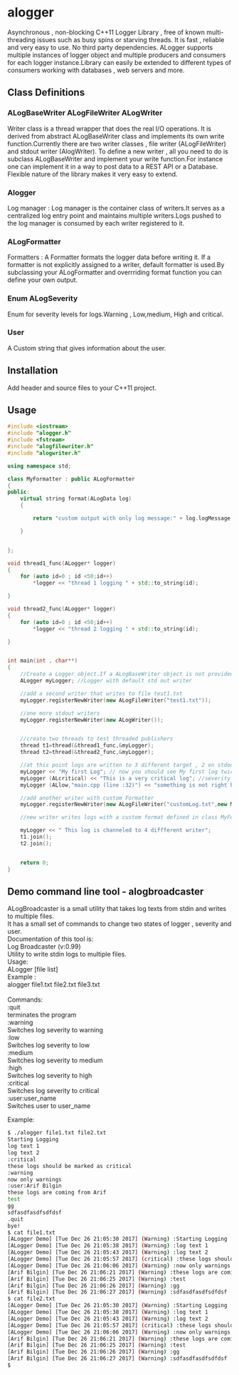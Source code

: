 # alogger
Asynchronous , non-blocking C++11 Logger Library , free of known multi-threading issues such as busy spins or starving threads.
It is fast , reliable and very easy to use. No third party dependencies. ALogger supports multiple instances of logger object and multiple producers and consumers for each logger instance.Library can easily be extended to different types of consumers working with databases , web servers and more.

## Class Definitions
### ALogBaseWriter ALogFileWriter ALogWriter<br />
Writer class is a thread wrapper that does the real I/O operations. It is derived from abstract ALogBaseWriter class and implements its own write function.Currently there are two writer classes , file writer (ALogFileWriter) and stdout writer (AlogWriter). To define a new writer , all you need to do is subclass ALogBaseWriter and implement your write function.For instance one can implement it in a way to post data to a REST API or a Database. Flexible nature of the library makes it very easy to extend.

### Alogger<br />
Log manager : Log manager is the container class of writers.It serves as a centralized log entry point and maintains multiple writers.Logs pushed to the log manager is consumed by each writer registered to it.

### ALogFormatter<br />
Formatters  : A Formatter formats the logger data before writing it. If a formatter is not explicitly assigned to a writer, default formatter is used.By subclassing your ALogFormatter and overrriding format function you can define your own output.

### Enum ALogSeverity<br />
Enum for severity levels for logs.Warning , Low,medium, High and critical.

### User<br />
A Custom string that gives information about the user.

## Installation
Add header and source files to your C++11 project.

## Usage
```c++
#include <iostream>
#include "alogger.h"
#include <fstream>
#include "alogfilewriter.h"
#include "alogwriter.h"

using namespace std;

class MyFormatter : public ALogFormatter
{
public:
    virtual string format(ALogData log)
    {

        return "custom output with only log message:" + log.logMessage();

    }


};

void thread1_func(ALogger* logger)
{
    for (auto id=0 ; id <50;id++)
        *logger << "thread 1 logging " + std::to_string(id);

}

void thread2_func(ALogger* logger)
{
    for (auto id=0 ; id <50;id++)
        *logger << "thread 2 logging " + std::to_string(id);

}


int main(int , char**)
{
    //Create a Logger object.If a ALogBaseWriter object is not provided , it creates a ALogWriter and register it as the first writer object.
    ALogger myLogger; //Logger with default std out writer

    //add a second writer that writes to file test1.txt
    myLogger.registerNewWriter(new ALogFileWriter("test1.txt"));

    //one more stdout writers
    myLogger.registerNewWriter(new ALogWriter());


    //create two threads to test threaded publishers
    thread t1=thread(&thread1_func,&myLogger);
    thread t2=thread(&thread2_func,&myLogger);

    //at this point logs are written to 3 different target , 2 on stdout one copy in test1.txt
    myLogger << "My first Log"; // now you should see My first log twice in console and also in 1 entry in test1.txt. with default severity and no User
    myLogger (ALcritical) << "This is a very critical log"; //severity is changed
    myLogger (ALlow,"main.cpp (line :32)") << "something is not right here"; //user info is added to the log

    //add another writer with custom Formatter
    myLogger.registerNewWriter(new ALogFileWriter("customLog.txt",new MyFormatter()));

    //new writer writes logs with a custom format defined in class MyFormatter

    myLogger << " This log is channeled to 4 diffferent writer";
    t1.join();
    t2.join();


    return 0;
}

```
## Demo command line tool - alogbroadcaster <br />
ALogBroadcaster is a small utility that takes log texts from stdin and writes to multiple files.<br />
It has a small set of commands to change two states of logger , severity and user.<br />
Documentation of this tool is:<br />
Log Broadcaster (v:0.99)<br />
Utility to write stdin logs to multiple files.<br />
Usage:<br />
ALogger [file list]<br />
Example :<br />
alogger file1.txt file2.txt file3.txt<br />
<br />
Commands:<br />
:quit<br />
 terminates the program<br />
:warning<br />
 Switches log severity to warning<br />
:low<br />
 Switches log severity to low<br />
:medium<br />
 Switches log severity to medium<br />
:high<br />
 Switches log severity to high<br />
:critical<br />
 Switches log severity to critical<br />
:user:user_name<br />
 Switches user to user_name<br />

 Example:
```bash
$ ./alogger file1.txt file2.txt
Starting Logging
log text 1
log text 2
:critical
these logs should be marked as critical
:warning
now only warnings
:user:Arif Bilgin
these logs are coming from Arif
test
gg
sdfasdfasdfsdfdsf
.quit
bye!
$ cat file1.txt
[ALogger Demo] [Tue Dec 26 21:05:30 2017] (Warning) :Starting Logging
[ALogger Demo] [Tue Dec 26 21:05:38 2017] (Warning) :log text 1
[ALogger Demo] [Tue Dec 26 21:05:43 2017] (Warning) :log text 2
[ALogger Demo] [Tue Dec 26 21:05:57 2017] (critical) :these logs should be marked as critical
[ALogger Demo] [Tue Dec 26 21:06:06 2017] (Warning) :now only warnings
[Arif Bilgin] [Tue Dec 26 21:06:21 2017] (Warning) :these logs are coming from Arif
[Arif Bilgin] [Tue Dec 26 21:06:25 2017] (Warning) :test
[Arif Bilgin] [Tue Dec 26 21:06:26 2017] (Warning) :gg
[Arif Bilgin] [Tue Dec 26 21:06:27 2017] (Warning) :sdfasdfasdfsdfdsf
$ cat file2.txt
[ALogger Demo] [Tue Dec 26 21:05:30 2017] (Warning) :Starting Logging
[ALogger Demo] [Tue Dec 26 21:05:38 2017] (Warning) :log text 1
[ALogger Demo] [Tue Dec 26 21:05:43 2017] (Warning) :log text 2
[ALogger Demo] [Tue Dec 26 21:05:57 2017] (critical) :these logs should be marked as critical
[ALogger Demo] [Tue Dec 26 21:06:06 2017] (Warning) :now only warnings
[Arif Bilgin] [Tue Dec 26 21:06:21 2017] (Warning) :these logs are coming from Arif
[Arif Bilgin] [Tue Dec 26 21:06:25 2017] (Warning) :test
[Arif Bilgin] [Tue Dec 26 21:06:26 2017] (Warning) :gg
[Arif Bilgin] [Tue Dec 26 21:06:27 2017] (Warning) :sdfasdfasdfsdfdsf
$
```
